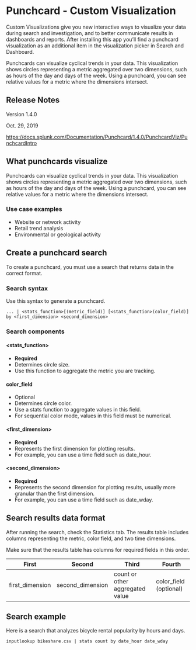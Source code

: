 # **Punchcard - Custom Visualization**

Custom Visualizations give you new interactive ways to visualize your data during search and investigation, and to better communicate results in dashboards and reports. After installing this app you’ll find a punchcard visualization as an additional item in the visualization picker in Search and Dashboard.

Punchcards can visualize cyclical trends in your data. This visualization shows circles representing a metric aggregated over two dimensions, such as hours of the day and days of the week. Using a punchcard, you can see relative values for a metric where the dimensions intersect.


## **Release Notes**
Version 1.4.0

Oct. 29, 2019

https://docs.splunk.com/Documentation/Punchcard/1.4.0/PunchcardViz/PunchcardIntro


## **What punchcards visualize**
Punchcards can visualize cyclical trends in your data. This visualization shows circles representing a metric aggregated over two dimensions, such as hours of the day and days of the week. Using a punchcard, you can see relative values for a metric where the dimensions intersect.

### Use case examples
- Website or network activity
- Retail trend analysis
- Environmental or geological activity


## **Create a punchcard search**
To create a punchcard, you must use a search that returns data in the correct format.

### **Search syntax**
Use this syntax to generate a punchcard.
```
... | <stats_function>[(metric_field)] [<stats_function>(color_field)] by <first_dimension> <second_dimension>
```

### **Search components**

#### **<stats_function>**
- **Required**
- Determines circle size.
- Use this function to aggregate the metric you are tracking.

#### **color_field**
- Optional
- Determines circle color.
- Use a stats function to aggregate values in this field.
- For sequential color mode, values in this field must be numerical.

#### **<first_dimension>**
- **Required**
- Represents the first dimension for plotting results.
- For example, you can use a time field such as date_hour.

#### **<second_dimension>**
- **Required**
- Represents the second dimension for plotting results, usually more granular than the first dimension.
- For example, you can use a time field such as date_wday.

## **Search results data format**
After running the search, check the Statistics tab. The results table includes columns representing the metric, color field, and two time dimensions.

Make sure that the results table has columns for required fields in this order.

| First | Second | Third | Fourth |
|---|---|---|---|
| first_dimension | second_dimension | count or other aggregated value | color_field (optional) |

## **Search example**
Here is a search that analyzes bicycle rental popularity by hours and days.
```
inputlookup bikeshare.csv | stats count by date_hour date_wday
```